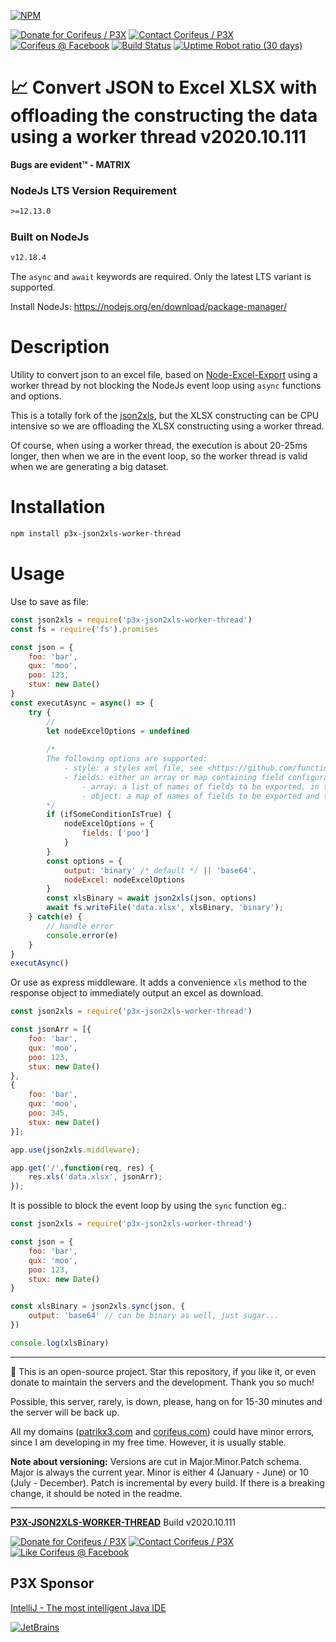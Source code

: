 [//]: #@corifeus-header

[![NPM](https://nodei.co/npm/p3x-json2xls-worker-thread.png?downloads=true&downloadRank=true)](https://www.npmjs.com/package/p3x-json2xls-worker-thread/)

  

[![Donate for Corifeus / P3X](https://img.shields.io/badge/Donate-Corifeus-003087.svg)](https://paypal.me/patrikx3) [![Contact Corifeus / P3X](https://img.shields.io/badge/Contact-P3X-ff9900.svg)](https://www.patrikx3.com/en/front/contact) [![Corifeus @ Facebook](https://img.shields.io/badge/Facebook-Corifeus-3b5998.svg)](https://www.facebook.com/corifeus.software)  [![Build Status](https://api.travis-ci.com/patrikx3/json2xls-worker-thread.svg?branch=master)](https://travis-ci.com/patrikx3/json2xls-worker-thread)
[![Uptime Robot ratio (30 days)](https://img.shields.io/uptimerobot/ratio/m780749701-41bcade28c1ea8154eda7cca.svg)](https://uptimerobot.patrikx3.com/)





# 📈 Convert JSON to Excel XLSX with offloading the constructing the data using a worker thread v2020.10.111



**Bugs are evident™ - MATRIX️**
    

### NodeJs LTS Version Requirement
```txt
>=12.13.0
```

### Built on NodeJs
```txt
v12.18.4
```

The ```async``` and ```await``` keywords are required. Only the latest LTS variant is supported.

Install NodeJs:
https://nodejs.org/en/download/package-manager/



# Description

                        
[//]: #@corifeus-header:end


Utility to convert json to an excel file, based on [Node-Excel-Export](https://github.com/functionscope/Node-Excel-Export) using a worker thread by not blocking the NodeJs event loop using `async` functions and options.

  
This is a totally fork of the [json2xls](https://github.com/rikkertkoppes/json2xls), but the XLSX constructing can be CPU intensive so we are offloading the XLSX constructing using a worker thread.

  
Of course, when using a worker thread, the execution is about 20-25ms longer, then when we are in the event loop, so the worker thread is valid when we are generating a big dataset.
 
# Installation

```bash
npm install p3x-json2xls-worker-thread
```

# Usage

Use to save as file:

```js
const json2xls = require('p3x-json2xls-worker-thread')
const fs = require('fs').promises

const json = {
    foo: 'bar',
    qux: 'moo',
    poo: 123,
    stux: new Date()
}
const executAsync = async() => {    
    try {
        // 
        let nodeExcelOptions = undefined
        
        /*
        The following options are supported:       
            - style: a styles xml file, see <https://github.com/functionscope/Node-Excel-Export>
            - fields: either an array or map containing field configuration:
                - array: a list of names of fields to be exported, in that order
                - object: a map of names of fields to be exported and the types of those fields. Supported types are 'number','string','bool'
        */
        if (ifSomeConditionIsTrue) {
            nodeExcelOptions = {
                fields: ['poo']
            }       
        }
        const options = {
            output: 'binary' /* default */ || 'base64',
            nodeExcel: nodeExcelOptions
        }       
        const xlsBinary = await json2xls(json, options)
        await fs.writeFile('data.xlsx', xlsBinary, 'binary');
    } catch(e) {
        // handle error
        console.error(e)
    }      
}
executAsync()
```

Or use as express middleware. It adds a convenience `xls` method to the response object to immediately output an excel as download.

```js
const json2xls = require('p3x-json2xls-worker-thread')

const jsonArr = [{
    foo: 'bar',
    qux: 'moo',
    poo: 123,
    stux: new Date()
},
{
    foo: 'bar',
    qux: 'moo',
    poo: 345,
    stux: new Date()
}];

app.use(json2xls.middleware);

app.get('/',function(req, res) {
    res.xls('data.xlsx', jsonArr);
});
```

It is possible to block the event loop by using the `sync` function eg.:
```js
const json2xls = require('p3x-json2xls-worker-thread')

const json = {
    foo: 'bar',
    qux: 'moo',
    poo: 123,
    stux: new Date()
}

const xlsBinary = json2xls.sync(json, {
    output: 'base64' // can be binary as well, just sugar...
})

console.log(xlsBinary)
```

[//]: #@corifeus-footer

---

🙏 This is an open-source project. Star this repository, if you like it, or even donate to maintain the servers and the development. Thank you so much!

Possible, this server, rarely, is down, please, hang on for 15-30 minutes and the server will be back up.

All my domains ([patrikx3.com](https://patrikx3.com) and [corifeus.com](https://corifeus.com)) could have minor errors, since I am developing in my free time. However, it is usually stable.

**Note about versioning:** Versions are cut in Major.Minor.Patch schema. Major is always the current year. Minor is either 4 (January - June) or 10 (July - December). Patch is incremental by every build. If there is a breaking change, it should be noted in the readme.


---

[**P3X-JSON2XLS-WORKER-THREAD**](https://corifeus.com/json2xls-worker-thread) Build v2020.10.111

[![Donate for Corifeus / P3X](https://img.shields.io/badge/Donate-Corifeus-003087.svg)](https://www.paypal.com/cgi-bin/webscr?cmd=_s-xclick&hosted_button_id=QZVM4V6HVZJW6)  [![Contact Corifeus / P3X](https://img.shields.io/badge/Contact-P3X-ff9900.svg)](https://www.patrikx3.com/en/front/contact) [![Like Corifeus @ Facebook](https://img.shields.io/badge/LIKE-Corifeus-3b5998.svg)](https://www.facebook.com/corifeus.software)


## P3X Sponsor

[IntelliJ - The most intelligent Java IDE](https://www.jetbrains.com/?from=patrikx3)

[![JetBrains](https://cdn.corifeus.com/assets/svg/jetbrains-logo.svg)](https://www.jetbrains.com/?from=patrikx3)




[//]: #@corifeus-footer:end

